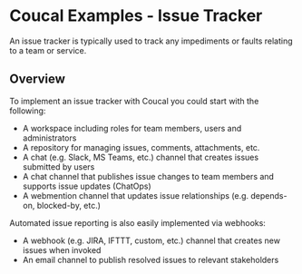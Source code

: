 # Coucal Examples - Issue Tracker

An issue tracker is typically used to track any impediments or faults relating to a team or service.

## Overview

To implement an issue tracker with Coucal you could start with the following:

* A workspace including roles for team members, users and administrators
* A repository for managing issues, comments, attachments, etc.
* A chat (e.g. Slack, MS Teams, etc.) channel that creates issues submitted by users
* A chat channel that publishes issue changes to team members and supports issue updates (ChatOps)
* A webmention channel that updates issue relationships (e.g. depends-on, blocked-by, etc.)

Automated issue reporting is also easily implemented via webhooks:

* A webhook (e.g. JIRA, IFTTT, custom, etc.) channel that creates new issues when invoked
* An email channel to publish resolved issues to relevant stakeholders
